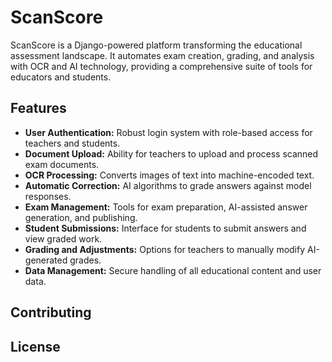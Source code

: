 # ScanScore
ScanScore is a Django-powered platform transforming the educational assessment landscape. It automates exam creation, grading, and analysis with OCR and AI technology, providing a comprehensive suite of tools for educators and students.

## Features

- **User Authentication:** Robust login system with role-based access for teachers and students.
- **Document Upload:** Ability for teachers to upload and process scanned exam documents.
- **OCR Processing:** Converts images of text into machine-encoded text.
- **Automatic Correction:** AI algorithms to grade answers against model responses.
- **Exam Management:** Tools for exam preparation, AI-assisted answer generation, and publishing.
- **Student Submissions:** Interface for students to submit answers and view graded work.
- **Grading and Adjustments:** Options for teachers to manually modify AI-generated grades.
- **Data Management:** Secure handling of all educational content and user data.

## Contributing


## License

